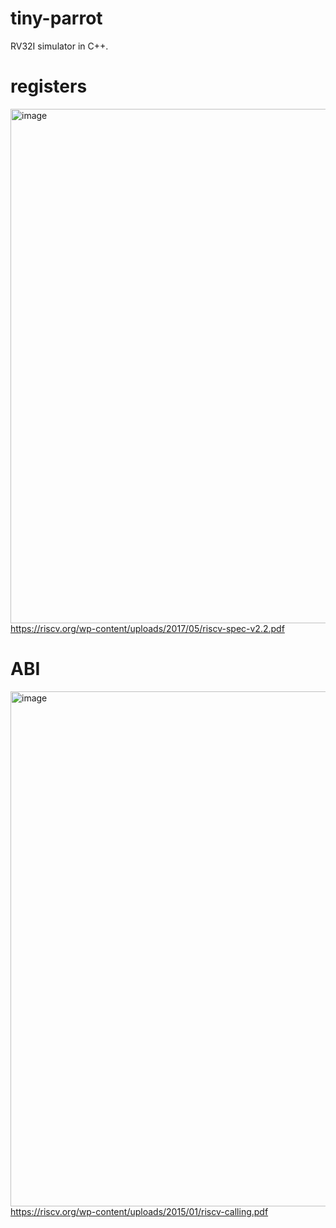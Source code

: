 # tiny-parrot
RV32I simulator in C++.

# registers
<img width="823" alt="image" src="https://github.com/kohshi54/tiny-parrot/assets/80312261/da6ec1f1-af31-41fc-9358-f5b625aca0df">\
https://riscv.org/wp-content/uploads/2017/05/riscv-spec-v2.2.pdf

# ABI
<img width="824" alt="image" src="https://github.com/kohshi54/tiny-parrot/assets/80312261/bf0ba822-f556-48cc-b4fa-ad6b54717214">\
https://riscv.org/wp-content/uploads/2015/01/riscv-calling.pdf


